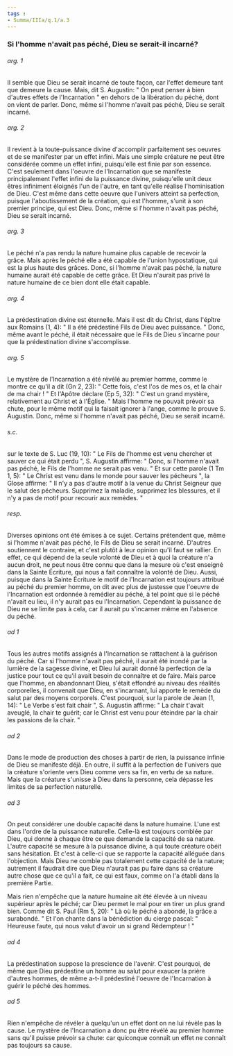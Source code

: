 ```yaml
---
tags : 
- Summa/IIIa/q.1/a.3
---
```


### Si l'homme n'avait pas péché, Dieu se serait-il incarné?

###### arg. 1
Il semble que Dieu se serait incarné de toute façon, car l'effet demeure tant que demeure la cause. Mais, dit S. Augustin: " On peut penser à bien d'autres effets de l'Incarnation " en dehors de la libération du péché, dont on vient de parler. Donc, même si l'homme n'avait pas péché, Dieu se serait incarné. 

###### arg. 2
Il revient à la toute-puissance divine d'accomplir parfaitement ses oeuvres et de se manifester par un effet infini. Mais une simple créature ne peut être considérée comme un effet infini, puisqu'elle est finie par son essence. C'est seulement dans l'oeuvre de l'Incarnation que se manifeste principalement l'effet infini de la puissance divine, puisqu'elle unit deux êtres infiniment éloignés l'un de l'autre, en tant qu'elle réalise l'hominisation de Dieu. C'est même dans cette oeuvre que l'univers atteint sa perfection, puisque l'aboutissement de la création, qui est l'homme, s'unit à son premier principe, qui est Dieu. Donc, même si l'homme n'avait pas péché, Dieu se serait incarné. 

###### arg. 3
Le péché n'a pas rendu la nature humaine plus capable de recevoir la grâce. Mais après le péché elle a été capable de l'union hypostatique, qui est la plus haute des grâces. Donc, si l'homme n'avait pas péché, la nature humaine aurait été capable de cette grâce. Et Dieu n'aurait pas privé la nature humaine de ce bien dont elle était capable. 

###### arg. 4
La prédestination divine est éternelle. Mais il est dit du Christ, dans l'épître aux Romains (1, 4): " Il a été prédestiné Fils de Dieu avec puissance. " Donc, même avant le péché, il était nécessaire que le Fils de Dieu s'incarne pour que la prédestination divine s'accomplisse. 

###### arg. 5
Le mystère de l'Incarnation a été révélé au premier homme, comme le montre ce qu'il a dit (Gn 2, 23): " Cette fois, c'est l'os de mes os, et la chair de ma chair ! " Et l'Apôtre déclare (Ep 5, 32): " C'est un grand mystère, relativement au Christ et à l'Église. " Mais l'homme ne pouvait prévoir sa chute, pour le même motif qui la faisait ignorer à l'ange, comme le prouve S. Augustin. Donc, même si l'homme n'avait pas péché, Dieu se serait incarné. 

###### s.c.
sur le texte de S. Luc (19, 10): " Le Fils de l'homme est venu chercher et sauver ce qui était perdu ", S. Augustin affirme: " Donc, si l'homme n'avait pas péché, le Fils de l'homme ne serait pas venu. " Et sur cette parole (1 Tm 1, 5): " Le Christ est venu dans le monde pour sauver les pécheurs ", la Glose affirme: " Il n'y a pas d'autre motif à la venue du Christ Seigneur que le salut des pécheurs. Supprimez la maladie, supprimez les blessures, et il n'y a pas de motif pour recourir aux remèdes. " 

###### resp.
Diverses opinions ont été émises à ce sujet. Certains prétendent que, même si l'homme n'avait pas péché, le Fils de Dieu se serait incarné. D'autres soutiennent le contraire, et c'est plutôt à leur opinion qu'il faut se rallier. En effet, ce qui dépend de la seule volonté de Dieu et à quoi la créature n'a aucun droit, ne peut nous être connu que dans la mesure où c'est enseigné dans la Sainte Écriture, qui nous a fait connaître la volonté de Dieu. Aussi, puisque dans la Sainte Écriture le motif de l'Incarnation est toujours attribué au péché du premier homme, on dit avec plus de justesse que l'oeuvre de l'Incarnation est ordonnée à remédier au péché, à tel point que si le péché n'avait eu lieu, il n'y aurait pas eu l'Incarnation. Cependant la puissance de Dieu ne se limite pas à cela, car il aurait pu s'incarner même en l'absence du péché. 

###### ad 1
Tous les autres motifs assignés à l'Incarnation se rattachent à la guérison du péché. Car si l'homme n'avait pas péché, il aurait été inondé par la lumière de la sagesse divine, et Dieu lui aurait donné la perfection de la justice pour tout ce qu'il avait besoin de connaître et de faire. Mais parce que l'homme, en abandonnant Dieu, s'était effondré au niveau des réalités corporelles, il convenait que Dieu, en s'incarnant, lui apporte le remède du salut par des moyens corporels. C'est pourquoi, sur la parole de Jean (1, 14): " Le Verbe s'est fait chair ", S. Augustin affirme: " La chair t'avait aveuglé, la chair te guérit; car le Christ est venu pour éteindre par la chair les passions de la chair. " 

###### ad 2
Dans le mode de production des choses à partir de rien, la puissance infinie de Dieu se manifeste déjà. En outre, il suffit à la perfection de l'univers que la créature s'oriente vers Dieu comme vers sa fin, en vertu de sa nature. Mais que la créature s'unisse à Dieu dans la personne, cela dépasse les limites de sa perfection naturelle. 

###### ad 3
On peut considérer une double capacité dans la nature humaine. L'une est dans l'ordre de la puissance naturelle. Celle-là est toujours comblée par Dieu, qui donne à chaque être ce que demande la capacité de sa nature. L'autre capacité se mesure à la puissance divine, à qui toute créature obéit sans hésitation. Et c'est à celle-ci que se rapporte la capacité alléguée dans l'objection. Mais Dieu ne comble pas totalement cette capacité de la nature; autrement il faudrait dire que Dieu n'aurait pas pu faire dans sa créature autre chose que ce qu'il a fait, ce qui est faux, comme on l'a établi dans la première Partie. 

Mais rien n'empêche que la nature humaine ait été élevée à un niveau supérieur après le péché; car Dieu permet le mal pour en tirer un plus grand bien. Comme dit S. Paul (Rm 5, 20): " Là où le péché a abondé, la grâce a surabondé. " Et l'on chante dans la bénédiction du cierge pascal: " Heureuse faute, qui nous valut d'avoir un si grand Rédempteur ! " 

###### ad 4
La prédestination suppose la prescience de l'avenir. C'est pourquoi, de même que Dieu prédestine un homme au salut pour exaucer la prière d'autres hommes, de même a-t-il prédestiné l'oeuvre de l'Incarnation à guérir le péché des hommes. 

###### ad 5
Rien n'empêche de révéler à quelqu'un un effet dont on ne lui révèle pas la cause. Le mystère de l'Incarnation a donc pu être révélé au premier homme sans qu'il puisse prévoir sa chute: car quiconque connaît un effet ne connaît pas toujours sa cause. 

